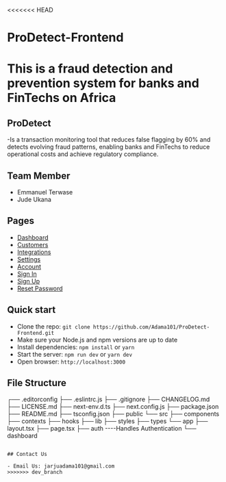 <<<<<<< HEAD
# ProDetect-Frontend
This is a fraud detection and prevention system for banks and FinTechs on Africa
=======
## ProDetect
-Is a transaction monitoring tool that reduces false flagging by 60% and detects evolving fraud patterns, enabling banks and FinTechs to reduce operational costs and achieve regulatory compliance.

## Team Member
- Emmanuel Terwase
- Jude Ukana

## Pages 

- [Dashboard](https://prodetect)
- [Customers](https://prodetect/dashboard/customers)
- [Integrations](https://prodetect/dashboard/integrations)
- [Settings](https://prodetect/dashboard/settings)
- [Account](https://prodetect/dashboard/account)
- [Sign In](https://prodetect/auth/sign-in)
- [Sign Up](https://prodetect/auth/sign-up)
- [Reset Password](https://prodetect/auth/reset-password)

## Quick start

- Clone the repo: `git clone https://github.com/Adama101/ProDetect-Frontend.git`
- Make sure your Node.js and npm versions are up to date
- Install dependencies: `npm install` or `yarn`
- Start the server: `npm run dev` or `yarn dev`
- Open browser: `http://localhost:3000`

## File Structure

┌── .editorconfig
├── .eslintrc.js
├── .gitignore
├── CHANGELOG.md
├── LICENSE.md
├── next-env.d.ts
├── next.config.js
├── package.json
├── README.md
├── tsconfig.json
├── public
└── src
	├── components
	├── contexts
	├── hooks
	├── lib
	├── styles
	├── types
	└── app
		├── layout.tsx
		├── page.tsx
		├── auth ----Handles Authentication
		└── dashboard
```

## Contact Us

- Email Us: jarjuadama101@gmail.com
>>>>>>> dev_branch
